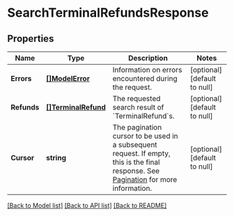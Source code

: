 # SearchTerminalRefundsResponse

## Properties
Name | Type | Description | Notes
------------ | ------------- | ------------- | -------------
**Errors** | [**[]ModelError**](Error.md) | Information on errors encountered during the request. | [optional] [default to null]
**Refunds** | [**[]TerminalRefund**](TerminalRefund.md) | The requested search result of &#x60;TerminalRefund&#x60;s. | [optional] [default to null]
**Cursor** | **string** | The pagination cursor to be used in a subsequent request. If empty, this is the final response.  See [Pagination](https://developer.squareup.com/docs/basics/api101/pagination) for more information. | [optional] [default to null]

[[Back to Model list]](../README.md#documentation-for-models) [[Back to API list]](../README.md#documentation-for-api-endpoints) [[Back to README]](../README.md)

